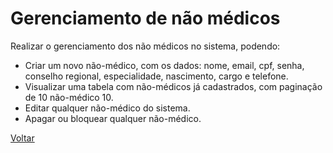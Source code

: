 # Gerenciamento de não médicos

Realizar o gerenciamento dos não médicos no sistema, podendo:

* Criar um novo não-médico, com os dados: nome, email, cpf, senha, conselho regional, especialidade, nascimento, cargo e telefone.
* Visualizar uma tabela com não-médicos já cadastrados, com paginação de 10 não-médico 10.
* Editar qualquer não-médico do sistema.
* Apagar ou bloquear qualquer não-médico.


[Voltar](../README.md) 
